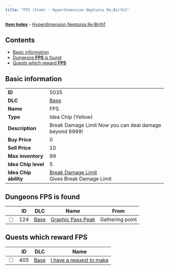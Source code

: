 ```yaml
---
title: "FPS (Item) - Hyperdimension Neptunia Re;Birth1"
---
```


[**Item Index**](/neptunia/rb1/item/index.html) - [Hyperdimension Neptunia Re;Birth1](/neptunia/rb1)

## Contents

- [Basic information](#basic-information)
- [Dungeons **FPS** is found](#dungeons-fps-is-found)
- [Quests which reward **FPS**](#quests-which-reward-fps)

## Basic information

|   |   |
| -- | -- |
| **ID** | 5035 |
| **DLC** | [Base](/neptunia/rb1/dlc/1-base.html) |
| **Name** | FPS |
| **Type** | Idea Chip (Yellow) |
| **Description** | Break Damage Limit Now you can deal damage beyond 9999! |
| **Buy Price** | 0 |
| **Sell Price** | 10 |
| **Max inventory** | 99 |
| **Idea Chip level** | 5 |
| **Idea Chip ability** | [Break Damage Limit](/neptunia/rb1/avatar/1-9534-break-damage-limit.html)<br />Gives Break Damage Limit |


## Dungeons **FPS** is found

|    | ID | DLC | Name | From |
| -- | -- | --- | ---- | ---- |
| <input type="checkbox" id="rb1-dungeon-1-124" class="trackbox" /> | 124 | [Base](/neptunia/rb1/dlc/1-base.html) | [Graphic Pass Peak](/neptunia/rb1/dungeon/1-124-graphic-pass-peak.html) | Gathering point |


## Quests which reward **FPS**

|    | ID | DLC | Name |
| -- | -- | --- | ---- |
| <input type="checkbox" id="rb1-quest-1-405" class="trackbox" /> | 405 | [Base](/neptunia/rb1/dlc/1-base.html) | [I have a request to make](/neptunia/rb1/quest/1-405-i-have-a-request-to-make.html) |
